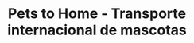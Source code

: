 ---
title: "Pets to Home - Transporte internacional de mascotas"
slug: "nosotros"
layout: "about"
draft: false

# who_we_are
who_we_are:
  enable: true
  subtitle: "Quienes somos"
  title: "Somos como tú"
  description: "La vida es mejor con mascotas, y lo sabemos de seguro porque como tú, también amamos nuestras mascotas y disfrutamos cada momento juntos, entendemos que te preocupes por su bienestar. Después de años de trabajar para aerolíneas comerciales, dejamos nuestro trabajo para perseguir nuestra pasión, tenemos el conocimiento y haremos lo necesario para garantizarte una experiencia libre de estrés para tí y tu mascota."

  image: "images/about/01.jpg"

# what_we_do
what_we_do:
  enable: true
  subtitle: "Con cuidado y &#128150;"
  title: "Lo que hacemos"
  block:
  - title: "Exportación <span style='font-size:50px;'>&#127758;</span>"
    content: "No importa el destino de tu mascota,nos aseguraremos de que llegue segura y confortable. Nos encargaremos de todo, desde los procedimientos veterinarios y aduaneros, hasta la coordinación con la aerolínea sleccionada"

  - title: "Importación <span style='font-size:50px;'>&#128747;</span>"
    content: "Hacemos todo el proceso para que tu mascota llegue feliz a su destino, nos encargamos de los permisos impuestos y formalidades."
    
  - title: "Servicios veterinarios <span style='font-size:50px;'>&#127973;</span>"
    content: "Proveemos todos los servicios veterinarios requeridos por el país de destino: microchips, desparacitación y vacunas, exámenes de sangre, y certificados veterinarios."
    
  - title: "Recogida y entrega <span style='font-size:50px;'>&#128656;</span>"
    content: "Los recogemos en tu hogar u hotel para entregarlos a la aerolínea. Después de llegar a su destino, la llevamos a su nuevo hogar una vez terminados los procedimientos de importación."

  - title: "Venta de jaulas y accesorios <span style='font-size:50px;'>&#128008;</span>"
    content: "Ofrecemos jaulas de todos los tamaños y accesorios de viaje como botellas de agua y platos para comida. Nuestras jaulas cumplen completamente con las regulaciones de las aerolíneas."

  - title: "Hotel de mascotas <span style='font-size:50px;'>&#128021;</span>"
    content: "Si necesitas que cuidemos a tu mascotac antes del viaje o después de su llegada al país, ofrecemos un amplio y seguro hospedaje con todos los cuidados y servicios necesarios."

# our_mission
our_mission:
  enable: true
  subtitle: "NUESTRA MISIÓN"
  title: "Misión y visión de nuestra compañía"
  description: "Es simple: no nos  detendremos ante nada para asegurarnos de que estén juntos de nuevo y lo haremos una y otra vez."

  image: "images/about/02.jpg"

# about_video
about_video:
  enable: false
  subtitle: "A Short Video"
  title: "You Take Care Of The Payments, We Take Care Of The Rest."
  description: "Protect your design vision and leave nothing up to interpretation with interaction recipes. Quickly share and access all your team members interactions by using libraries, ensuring consistcy throughout the."
  video_url: "https://www.youtube.com/embed/dyZcRRWiuuw"
  video_thumbnail: "images/about/video-popup-2.jpg"


# brands
brands_carousel:
  enable: true
  subtitle: "Nuestros clientes"
  title: "Las mascotas que si saben confían en nosotros"
  section: "/" # brand images comming form _index.md


# our team
our_team:
  enable: false
  subtitle: "Our members"
  title: "The People Behind"
  description: "We were freelance designers and developers, constantly finding <br> ourselves deep in vague feedback. This made every client and team"
  team:
  - name: "Valentin Staykov"
    image: "images/about/team/01.jpg"
    designation: "Operations"
  - name: "Bukiakta Bansalo"
    image: "images/about/team/02.jpg"
    designation: "Product"
  - name: "Ortrin Okaster"
    image: "images/about/team/03.jpg"
    designation: "Engineering"


# our office
our_office:
  enable: false
  subtitle: "Our Offices"
  title: "Made with Love Of around the world With Many Offices"
  description: "We were freelance designers and developers, constantly finding <br> ourselves deep in vague feedback. This made every client and team"
  office_locations:
  - city: "NewYork, USA"
    country_flag: "images/about/flags/us.png"
    address_line_one: "219 Bald Hill Drive"
    address_line_two: "Oakland Gardens, NY 11364"
  - city: "Australia, Perth"
    country_flag: "images/about/flags/au.png"
    address_line_one: "Flat 23 80 Anthony Circlet"
    address_line_two: "Port Guiseppe, TAS 2691"
  - city: "Berlin, Germany"
    country_flag: "images/about/flags/germany.png"
    address_line_one: "Jl Raya Dewi Sartika Ged"
    address_line_two: "Harapan Masa, Br Germeny"
  - city: "China, Wohan"
    country_flag: "images/about/flags/china.png"
    address_line_one: "1hao Wen Ti Huo Dong"
    address_line_two: "Zhong Xin 1ceng Jian Xing"

---